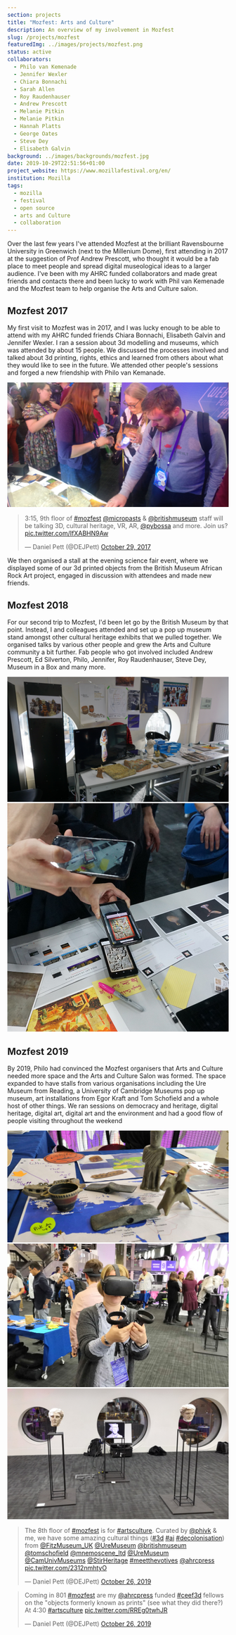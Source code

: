```yaml
---
section: projects
title: "Mozfest: Arts and Culture"
description: An overview of my involvement in Mozfest
slug: /projects/mozfest
featuredImg: ../images/projects/mozfest.png
status: active
collaborators:
  - Philo van Kemenade
  - Jennifer Wexler
  - Chiara Bonnachi
  - Sarah Allen
  - Roy Raudenhauser
  - Andrew Prescott
  - Melanie Pitkin
  - Melanie Pitkin
  - Hannah Platts
  - George Oates
  - Steve Dey
  - Elisabeth Galvin
background: ../images/backgrounds/mozfest.jpg
date: 2019-10-29T22:51:56+01:00
project_website: https://www.mozillafestival.org/en/
institution: Mozilla
tags: 
  - mozilla
  - festival
  - open source
  - arts and Culture
  - collaboration
---
```

Over the last few years I've attended Mozfest at the brilliant Ravensbourne University in Greenwich (next to the Millenium Dome), first attending 
in 2017 at the suggestion of Prof Andrew Prescott, who thought it would be a fab place to meet people 
and spread digital museological ideas to a larger audience. I've been with my AHRC funded collaborators 
and made great friends and contacts there and been lucky to work with Phil van Kemenade and the Mozfest team to help
organise the Arts and Culture salon. 

## Mozfest 2017 

My first visit to Mozfest was in 2017, and I was lucky enough to be able to attend with my AHRC funded friends
Chiara Bonnachi, Elisabeth Galvin and Jennifer Wexler. I ran a session about 3d modelling and museums, which was attended by about 
15 people. We discussed the processes involved and talked about 3d printing, rights, ethics and learned 
from others about what they would like to see in the future. We attended other people's sessions and forged a new 
friendship with Philo van Kemanade.

![Science fair and the BM Rock Art project 2017](../images/2018/10/science.jpg)

<blockquote class="twitter-tweet"><p lang="en" dir="ltr">3:15, 9th floor of <a href="https://twitter.com/hashtag/mozfest?src=hash&amp;ref_src=twsrc%5Etfw">#mozfest</a> <a href="https://twitter.com/MicroPasts?ref_src=twsrc%5Etfw">@micropasts</a> &amp; <a href="https://twitter.com/britishmuseum?ref_src=twsrc%5Etfw">@britishmuseum</a> staff will be talking 3D, cultural heritage, VR, AR, <a href="https://twitter.com/PyBossa?ref_src=twsrc%5Etfw">@pybossa</a> and more. Join us? <a href="https://t.co/IfXABHN9Aw">pic.twitter.com/IfXABHN9Aw</a></p>&mdash; Daniel Pett (@DEJPett) <a href="https://twitter.com/DEJPett/status/924577542933241856?ref_src=twsrc%5Etfw">October 29, 2017</a></blockquote>

We then organised a stall at the evening science fair event, where we displayed some of our 3d printed objects from the British
Museum African Rock Art project, engaged in discussion with attendees and made new friends. 

## Mozfest 2018

For our second trip to Mozfest, I'd been let go by the British Museum by that point. Instead, I and colleagues
attended and set up a pop up museum stand amongst other cultural heritage exhibits that we pulled together. We organised 
talks by various other people and grew the Arts and Culture community a bit further. Fab people who got involved included
Andrew Prescott, Ed Silverton, Philo, Jennifer, Roy Raudenhauser, Steve Dey, Museum in a Box and many more. 

![The pop up museum stand at Mozfest 2018](../images/2018/10/DSC01556.jpg)
![Roy's recolouring app in use at Mozfest 2018](../images/2018/10/recolour.jpg)

## Mozfest 2019

By 2019, Philo had convinced the Mozfest organisers that Arts and Culture needed more space and the Arts and Culture Salon
was formed. The space expanded to have stalls from various organisations including the Ure Museum from Reading, a University of 
Cambridge Museums pop up museum, art installations from Egor Kraft and Tom Schofield and a whole host of other things. We ran 
sessions on democracy and heritage, digital heritage, digital art, digital art and the environment and had a good flow of people visiting
throughout the weekend

![Pop up museum at Mozfest 2019](../images/2018/10/popup.jpg)
![Hannah Platts using VR at Mozfest 2019](../images/2018/10/vr.jpg)
![Egor's installation at Mozfest 2019](../images/2018/10/installation.jpg)

<blockquote class="twitter-tweet"><p lang="en" dir="ltr">The 8th floor of <a href="https://twitter.com/hashtag/mozfest?src=hash&amp;ref_src=twsrc%5Etfw">#mozfest</a> is for <a href="https://twitter.com/hashtag/artsculture?src=hash&amp;ref_src=twsrc%5Etfw">#artsculture</a>. Curated by <a href="https://twitter.com/phivk?ref_src=twsrc%5Etfw">@phivk</a> &amp; me, we have some amazing cultural things (<a href="https://twitter.com/hashtag/3d?src=hash&amp;ref_src=twsrc%5Etfw">#3d</a> <a href="https://twitter.com/hashtag/ai?src=hash&amp;ref_src=twsrc%5Etfw">#ai</a> <a href="https://twitter.com/hashtag/decolonisation?src=hash&amp;ref_src=twsrc%5Etfw">#decolonisation</a>) from <a href="https://twitter.com/FitzMuseum_UK?ref_src=twsrc%5Etfw">@FitzMuseum_UK</a> <a href="https://twitter.com/UreMuseum?ref_src=twsrc%5Etfw">@UreMuseum</a> <a href="https://twitter.com/britishmuseum?ref_src=twsrc%5Etfw">@britishmuseum</a> <a href="https://twitter.com/tomschofield?ref_src=twsrc%5Etfw">@tomschofield</a> <a href="https://twitter.com/mnemoscene_ltd?ref_src=twsrc%5Etfw">@mnemoscene_ltd</a> <a href="https://twitter.com/UreMuseum?ref_src=twsrc%5Etfw">@UreMuseum</a> <a href="https://twitter.com/CamUnivMuseums?ref_src=twsrc%5Etfw">@CamUnivMuseums</a> <a href="https://twitter.com/StirHeritage?ref_src=twsrc%5Etfw">@StirHeritage</a> <a href="https://twitter.com/hashtag/meetthevotives?src=hash&amp;ref_src=twsrc%5Etfw">#meetthevotives</a> <a href="https://twitter.com/ahrcpress?ref_src=twsrc%5Etfw">@ahrcpress</a> <a href="https://t.co/2312nmhtyO">pic.twitter.com/2312nmhtyO</a></p>&mdash; Daniel Pett (@DEJPett) <a href="https://twitter.com/DEJPett/status/1188032904024248320?ref_src=twsrc%5Etfw">October 26, 2019</a></blockquote>
<blockquote class="twitter-tweet"><p lang="en" dir="ltr">Coming in 801 <a href="https://twitter.com/hashtag/mozfest?src=hash&amp;ref_src=twsrc%5Etfw">#mozfest</a> are my <a href="https://twitter.com/ahrcpress?ref_src=twsrc%5Etfw">@ahrcpress</a> funded <a href="https://twitter.com/hashtag/ceef3d?src=hash&amp;ref_src=twsrc%5Etfw">#ceef3d</a> fellows on the &quot;objects formerly known as prints&quot; (see what they did there?) At 4:30 <a href="https://twitter.com/hashtag/artsculture?src=hash&amp;ref_src=twsrc%5Etfw">#artsculture</a> <a href="https://t.co/RREg0twhJR">pic.twitter.com/RREg0twhJR</a></p>&mdash; Daniel Pett (@DEJPett) <a href="https://twitter.com/DEJPett/status/1188114540350885889?ref_src=twsrc%5Etfw">October 26, 2019</a></blockquote> 